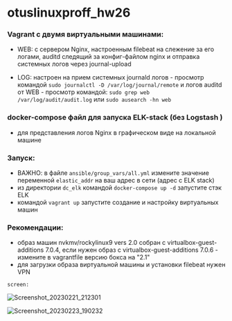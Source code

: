 # otuslinuxproff_hw26

### Vagrant с двумя виртуальными машинами:
  - WEB: с сервером Nginx, настроенным filebeat на слежение за его логами, auditd следящий за конфиг-файлом nginx и отправка системных логов через journal-upload  
  
  - LOG: настроен на прием системных journald логов - просмотр командой ``` sudo journalctl -D /var/log/journal/remote ```
         и логов auditd от WEB - просмотр командой: ``` sudo grep web /var/log/audit/audit.log ```
или ``` sudo ausearch -hn web ```        
  
### docker-compose файл для запуска ELK-stack (без Logstash )
  -  для представления логов Nginx в графическом виде на локальной машине
    
### Запуск: 
  - ВАЖНО: в файле ``` ansible/group_vars/all.yml ```  измените значение переменной ```elastic_addr``` на ваш адрес в сети (адрес с ELK stack)
  - из директории ``` dc_elk ``` командой ``` docker-compose up -d ``` запустите стэк ELK
  - командой ``` vagrant up ```  запустите создание и настройку виртуальных машин

### Рекомендации:
  - образ машин nvkmv/rockylinux9 vers 2.0 собран с virtualbox-guest-additions 7.0.4, если нужен образ с virtualbox-guest-additions 7.0.6 - измените в vagrantfile версию бокса на "2.1"  
  - для загрузки образа виртуальной машины и установки filebeat нужен VPN 

```screen:```

![Screenshot_20230221_212301](https://user-images.githubusercontent.com/59445051/220955380-26c2b7ac-5862-4a6b-9f01-342a47d03fac.png)



![Screenshot_20230223_190232](https://user-images.githubusercontent.com/59445051/220962655-e0589432-6be9-4242-8542-c0a3afae3a6e.png)

